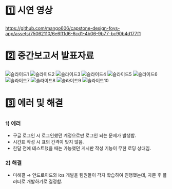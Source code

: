 # 1️⃣ 시연 영상
https://github.com/mango606/capstone-design-foys-app/assets/75062110/6e6ff1d6-6cd1-4b06-9b77-bc90b4d177f1
# 2️⃣ 중간보고서 발표자료
![슬라이드1](https://github.com/mango606/capstone-design-foys-app/assets/75062110/bde782b5-8a85-422d-8f92-e94fa90dcd6f)
![슬라이드2](https://github.com/mango606/capstone-design-foys-app/assets/75062110/edbb570d-dd34-44ad-ba85-80cea5a64fae)
![슬라이드3](https://github.com/mango606/capstone-design-foys-app/assets/75062110/f443d4f2-e593-41aa-a0e6-64bebb034f72)
![슬라이드4](https://github.com/mango606/capstone-design-foys-app/assets/75062110/d657efae-6ea7-42d3-8603-7f525c1c1a5d)
![슬라이드5](https://github.com/mango606/capstone-design-foys-app/assets/75062110/e716c82d-fff2-4716-aaff-9c5a2a77110d)
![슬라이드6](https://github.com/mango606/capstone-design-foys-app/assets/75062110/f6c52c89-5858-44d5-b13f-d3dd095959c8)
![슬라이드7](https://github.com/mango606/capstone-design-foys-app/assets/75062110/fb21b8ba-dc94-479d-9f5a-97ee81944315)
![슬라이드8](https://github.com/mango606/capstone-design-foys-app/assets/75062110/1dee862f-9e2e-431b-b0e7-735c4fbf5b7c)
![슬라이드9](https://github.com/mango606/capstone-design-foys-app/assets/75062110/b2c1e5a8-eb75-4ebf-8168-8497680f203b)
![슬라이드10](https://github.com/mango606/capstone-design-foys-app/assets/75062110/ecf87798-5fe0-4002-ac6e-59a6c6b52930)
# 3️⃣ 에러 및 해결
### 1) 에러
- 구글 로그인 시 로그인했던 계정으로만 로그인 되는 문제가 발생함.
- 시간표 작성 시 표의 간격이 맞지 않음.
- 한달 전에 테스트했을 때는 가능했던 게시판 작성 기능이 무한 로딩 상태임.
### 2) 해결
- 미해결 → 안드로이드와 ios 개발을 팀원들이 각자 학습하여 진행했는데, 자문 후 플러터로 개발하기로 결정함.
